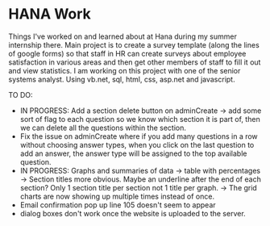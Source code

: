 # HANA Work
Things I've worked on and learned about at Hana during my summer internship there.
Main project is to create a survey template (along the lines of google forms) so that staff in HR can create surveys about employee satisfaction in various areas and then get other members of staff to fill it out and view statistics. I am working on this project with one of the senior systems analyst.
Using vb.net, sql, html, css, asp.net and javascript.

TO DO:
- IN PROGRESS: Add a section delete button on adminCreate -> add some sort of flag to each question so we know which section it is part of, then we can delete all the questions within the section.
- Fix the issue on adminCreate where if you add many questions in a row without choosing answer types, when you click on the last question to add an answer, the answer type will be assigned to the top available question.
- IN PROGRESS: Graphs and summaries of data 
	-> table with percentages
	-> Section titles more obvious. Maybe an underline after the end of each section? Only 1 section title per section not 1 title per graph.
	-> The grid charts are now showing up multiple times instead of once.
- Email confirmation pop up line 105 doesn't seem to appear
- dialog boxes don't work once the website is uploaded to the server.